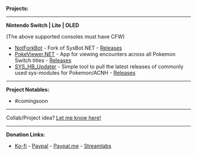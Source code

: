 **Projects:**

_____
**Nintendo Switch | Lite | OLED**

(The above supported consoles must have CFW)

- [NotForkBot](https://github.com/zyro670/NotForkBot.NET) - Fork of SysBot.NET - [Releases](https://dev.azure.com/zyrocodez/Project%20Zyro/_build?definitionId=2)
- [PokeViewer.NET](https://github.com/zyro670/PokeViewer.NET) - App for viewing encounters across all Pokemon Switch titles - [Releases](https://github.com/zyro670/PokeViewer.NET/releases)
- [SYS_HB_Updater](https://github.com/zyro670/SYS_HB_Updater) - Simple tool to pull the latest releases of commonly used sys-modules for Pokemon/ACNH - [Releases](https://github.com/zyro670/SYS_HB_Updater/releases)

_____
**Project Notables:**
- #comingsoon


_____
Collab/Project idea? [Let me know here!](https://github.com/zyro670/zyro670.github.io/issues/new/choose) 

_____
**Donation Links:**
- [Ko-fi](https://ko-fi.com/zyro670) - [Paypal](https://www.paypal.com/donate/?hosted_button_id=XE88GJ3EJ29HE) - [Paypal.me](https://www.paypal.com/donate/?hosted_button_id=XE88GJ3EJ29HE) - [Streamlabs](https://streamlabs.com/zyro670/tip)
